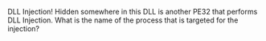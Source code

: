 DLL Injection! Hidden somewhere in this DLL is another PE32 that performs DLL Injection. What is the name of the process that is targeted for the injection?